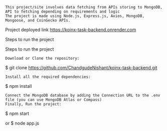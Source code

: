 
    This project/site involves data fetching from APIs storing to MongoDB, API to fetching depending on requirements and logic
    The project is made using Node.js, Express.js, Axios, MongoDB, Mongoose, and CoinGecko APIs.
Project deployed link https://koinx-task-backend.onrender.com

Steps to run the project

Steps to run the project

    Download or Clone the repository:

$ git clone https://github.com/ChandgudeNishant/koinx-task-backend.git

    Install all the required dependencies:

$ npm install

    Connect the MongoDB database by adding the Connection URL to the .env file (you can use MongoDB Atlas or Compass)
    Finally, Run the project:

$ npm start

or
$ node app.js


